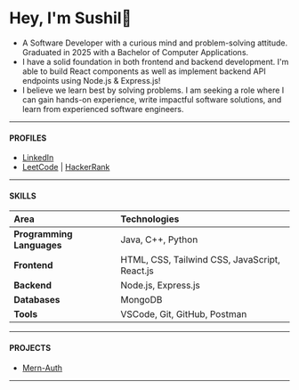 # Hey, I'm Sushil👋
- A Software Developer with a curious mind and problem-solving attitude. Graduated in 2025 with a Bachelor of Computer Applications.
- I have a solid foundation in both frontend and backend development. I'm able to build React components as well as implement backend API endpoints using Node.js & Express.js!
- I believe we learn best by solving problems. I am seeking a role where I can gain hands-on experience, write impactful software solutions, and learn from experienced software engineers.
---
#### PROFILES
- [LinkedIn](https://www.linkedin.com/in/sushilbharti)
- [LeetCode](https://leetcode.com/u/sushilbharti/) | [HackerRank](https://www.hackerrank.com/profile/sushilonecp)
---
#### SKILLS

| Area | Technologies |
| :--- | :--- |
| **Programming Languages** | Java, C++, Python|
| **Frontend** | HTML, CSS, Tailwind CSS, JavaScript, React.js |
| **Backend** | Node.js, Express.js |
| **Databases** | MongoDB |
| **Tools** |VSCode, Git, GitHub, Postman |
---

#### PROJECTS
  - [Mern-Auth](https://github.com/SushilGitt/mern-auth)
---
